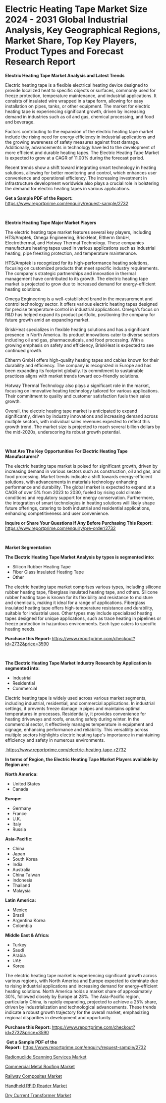 <p><h1>Electric Heating Tape Market Size 2024 - 2031 Global Industrial Analysis, Key Geographical Regions, Market Share, Top Key Players, Product Types and Forecast Research Report</h1></p><p><strong>Electric Heating Tape Market Analysis and Latest Trends</strong></p>
<p><p>Electric heating tape is a flexible electrical heating device designed to provide localized heat to specific objects or surfaces, commonly used for freeze protection, temperature maintenance, and industrial applications. It consists of insulated wire wrapped in a tape form, allowing for easy installation on pipes, tanks, or other equipment. The market for electric heating tape is experiencing significant growth, driven by increasing demand in industries such as oil and gas, chemical processing, and food and beverage.</p><p>Factors contributing to the expansion of the electric heating tape market include the rising need for energy efficiency in industrial applications and the growing awareness of safety measures against frost damage. Additionally, advancements in technology have led to the development of more efficient and durable heating tapes. The Electric Heating Tape Market is expected to grow at a CAGR of 11.00% during the forecast period. </p><p>Recent trends show a shift toward integrating smart technology in heating solutions, allowing for better monitoring and control, which enhances user convenience and operational efficiency. The increasing investment in infrastructure development worldwide also plays a crucial role in bolstering the demand for electric heating tapes in various applications.</p></p>
<p><strong>Get a Sample PDF of the Report:&nbsp;</strong> <a href="https://www.reportprime.com/enquiry/request-sample/2732">https://www.reportprime.com/enquiry/request-sample/2732</a></p>
<p>&nbsp;</p>
<p><strong>Electric Heating Tape Major Market Players</strong></p>
<p><p>The electric heating tape market features several key players, including HTS/Amptek, Omega Engineering, BriskHeat, Eltherm GmbH, Electrothermal, and Hotway Thermal Technology. These companies manufacture heating tapes used in various applications such as industrial heating, pipe freezing protection, and temperature maintenance.</p><p>HTS/Amptek is recognized for its high-performance heating solutions, focusing on customized products that meet specific industry requirements. The company's strategic partnerships and innovation in thermal management have contributed to its growth. The electric heating tape market is projected to grow due to increased demand for energy-efficient heating solutions.</p><p>Omega Engineering is a well-established brand in the measurement and control technology sector. It offers various electric heating tapes designed for precise temperature control in industrial applications. Omega’s focus on R&D has helped expand its product portfolio, positioning the company for future growth amid an expanding market.</p><p>BriskHeat specializes in flexible heating solutions and has a significant presence in North America. Its product innovations cater to diverse sectors including oil and gas, pharmaceuticals, and food processing. With a growing emphasis on safety and efficiency, BriskHeat is expected to see continued growth.</p><p>Eltherm GmbH offers high-quality heating tapes and cables known for their durability and efficiency. The company is recognized in Europe and has been expanding its footprint globally. Its commitment to sustainable practices aligns with market trends toward eco-friendly solutions.</p><p>Hotway Thermal Technology also plays a significant role in the market, focusing on innovative heating technology tailored for various applications. Their commitment to quality and customer satisfaction fuels their sales growth.</p><p>Overall, the electric heating tape market is anticipated to expand significantly, driven by industry innovations and increasing demand across multiple sectors, with individual sales revenues expected to reflect this growth trend. The market size is projected to reach several billion dollars by the mid-2020s, underscoring its robust growth potential.</p></p>
<p>&nbsp;</p>
<p><strong>What Are The Key Opportunities For Electric Heating Tape Manufacturers?</strong></p>
<p><p>The electric heating tape market is poised for significant growth, driven by increasing demand in various sectors such as construction, oil and gas, and food processing. Market trends indicate a shift towards energy-efficient solutions, with advancements in materials technology enhancing performance and durability. The global market is expected to expand at a CAGR of over 5% from 2023 to 2030, fueled by rising cold climate conditions and regulatory support for energy conservation. Furthermore, the integration of smart technologies in heating solutions will likely shape future offerings, catering to both industrial and residential applications, enhancing competitiveness and user convenience.</p></p>
<p><strong>Inquire or Share Your Questions If Any Before Purchasing This Report:</strong> <a href="https://www.reportprime.com/enquiry/pre-order/2732">https://www.reportprime.com/enquiry/pre-order/2732</a></p>
<p>&nbsp;</p>
<p><strong>Market Segmentation</strong></p>
<p><strong>The Electric Heating Tape Market Analysis by types is segmented into:</strong></p>
<p><ul><li>Silicon Rubber Heating Tape</li><li>Fiber Glass Insulated Heating Tape</li><li>Other</li></ul></p>
<p><p>The electric heating tape market comprises various types, including silicone rubber heating tape, fiberglass insulated heating tape, and others. Silicone rubber heating tape is known for its flexibility and resistance to moisture and chemicals, making it ideal for a range of applications. Fiberglass insulated heating tape offers high-temperature resistance and durability, suitable for industrial uses. Other types may include specialized heating tapes designed for unique applications, such as trace heating in pipelines or freeze protection in hazardous environments. Each type caters to specific heating needs.</p></p>
<p><strong>Purchase this Report:&nbsp;</strong><a href="https://www.reportprime.com/checkout?id=2732&price=3590">https://www.reportprime.com/checkout?id=2732&price=3590</a></p>
<p>&nbsp;</p>
<p><strong>The Electric Heating Tape Market Industry Research by Application is segmented into:</strong></p>
<p><ul><li>Industrial</li><li>Residential</li><li>Commercial</li></ul></p>
<p><p>Electric heating tape is widely used across various market segments, including industrial, residential, and commercial applications. In industrial settings, it prevents freeze damage in pipes and maintains optimal temperatures in processes. Residentially, it provides convenience for heating driveways and roofs, ensuring safety during winter. In the commercial sector, it effectively manages temperature in equipment and signage, enhancing performance and reliability. This versatility across multiple sectors highlights electric heating tape's importance in maintaining efficiency and safety in numerous environments.</p></p>
<p><a href="https://www.reportprime.com/electric-heating-tape-r2732">&nbsp;https://www.reportprime.com/electric-heating-tape-r2732</a></p>
<p><strong>In terms of Region, the Electric Heating Tape Market Players available by Region are:</strong></p>
<p>
    <p> <strong> North America: </strong>
        <ul>
            <li>United States</li>
            <li>Canada</li>
        </ul>
        </p> 
    <p> <strong> Europe: </strong>
        <ul>
            <li>Germany</li>
            <li>France</li>
            <li>U.K.</li>
            <li>Italy</li>
            <li>Russia</li>
        </ul>
        </p> 
    <p> <strong> Asia-Pacific: </strong>
        <ul>
            <li>China</li>
            <li>Japan</li>
            <li>South Korea</li>
            <li>India</li>
            <li>Australia</li>
            <li>China Taiwan</li>
            <li>Indonesia</li>
            <li>Thailand</li>
            <li>Malaysia</li>
        </ul>
        </p> 
    <p> <strong> Latin America: </strong>
        <ul>
            <li>Mexico</li>
            <li>Brazil</li>
            <li>Argentina Korea</li>
            <li>Colombia</li>
        </ul>
        </p> 
    <p> <strong> Middle East & Africa: </strong>
        <ul>
            <li>Turkey</li>
            <li>Saudi</li>
            <li>Arabia</li>
            <li>UAE</li>
            <li>Korea</li>
        </ul>
    </p>
    </p>
<p><p>The electric heating tape market is experiencing significant growth across various regions, with North America and Europe expected to dominate due to rising industrial applications and increasing demand for energy-efficient heating solutions. North America holds a market share of approximately 30%, followed closely by Europe at 28%. The Asia-Pacific region, particularly China, is rapidly expanding, projected to achieve a 25% share, driven by industrialization and technological advancements. These trends indicate a robust growth trajectory for the overall market, emphasizing regional disparities in development and opportunity.</p></p>
<p><strong>Purchase this Report: </strong><a href="https://www.reportprime.com/checkout?id=2732&price=3590">https://www.reportprime.com/checkout?id=2732&price=3590</a></p>
<p>&nbsp;<strong>Get a Sample PDF of the Report:&nbsp;&nbsp;</strong><a href="https://www.reportprime.com/enquiry/request-sample/2732">https://www.reportprime.com/enquiry/request-sample/2732</a></p>
<p><strong></strong></p>
<p><p><a href="https://issuu.com/reportprime-2/docs/radionuclide-scanning-services-mark_c6c4821f2f279e">Radionuclide Scanning Services Market</a></p><p><a href="https://www.linkedin.com/pulse/pioneering-growth-analyzing-global-commercial-metal-roofing-qhl3c?trackingId=YhGgQRfqTLeoq1fCeDGfYA%3D%3D">Commercial Metal Roofing Market</a></p><p><a href="https://issuu.com/reportprime-2/docs/railway-composites-market-size-2030_e90f029ae151ef">Railway Composites Market</a></p><p><a href="https://github.com/dringals/Market-Research-Report-List-5/blob/main/handheld-rfid-reader-market.md">Handheld RFID Reader Market</a></p><p><a href="https://www.linkedin.com/pulse/dry-current-transformer-market-size-share-analysis-growth-trends-forecasts-0ttde?trackingId=XB5TiIWeT9eno60J3SOOeQ%3D%3D">Dry Current Transformer Market</a></p></p>